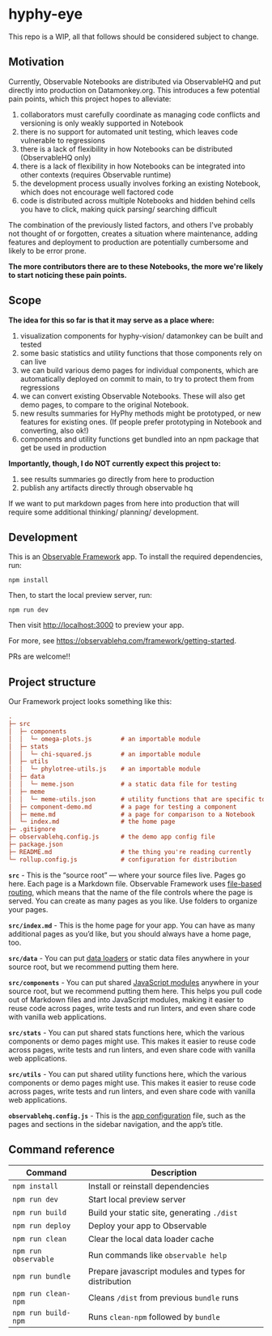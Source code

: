 # hyphy-eye

This repo is a WIP, all that follows should be considered subject to change.

## Motivation
Currently, Observable Notebooks are distributed via ObservableHQ and put directly into production on Datamonkey.org.
This introduces a few potential pain points, which this project hopes to alleviate:
1. collaborators must carefully coordinate as managing code conflicts and versioning is only weakly supported in Notebook
2. there is no support for automated unit testing, which leaves code vulnerable to regressions
3. there is a lack of flexibility in how Notebooks can be distributed (ObservableHQ only)
4. there is a lack of flexibility in how Notebooks can be integrated into other contexts (requires Observable runtime)
5. the development process usually involves forking an existing Notebook, which does not encourage well factored code
6. code is distributed across multiple Notebooks and hidden behind cells you have to click, making quick parsing/ searching difficult

The combination of the previously listed factors, and others I've probably not thought of or forgotten, creates a situation where maintenance, adding features and deployment to production are potentially cumbersome and likely to be error prone.

**The more contributors there are to these Notebooks, the more we're likely to start noticing these pain points.**

## Scope

**The idea for this so far is that it may serve as a place where:**
1. visualization components for hyphy-vision/ datamonkey can be built and tested
2. some basic statistics and utility functions that those components rely on can live
3. we can build various demo pages for individual components, which are automatically deployed on commit to main, to try to protect them from regressions
4. we can convert existing Observable Notebooks. These will also get demo pages, to compare to the original Notebook. 
5. new results summaries for HyPhy methods might be prototyped, or new features for existing ones. (If people prefer prototyping in Notebook and converting, also ok!)
6. components and utility functions get bundled into an npm package that get be used in production


**Importantly, though, I do NOT currently expect this project to:**
1. see results summaries go directly from here to production
2. publish any artifacts directly through observable hq

If we want to put markdown pages from here into production that will require some additional thinking/ planning/ development.

## Development

This is an [Observable Framework](https://observablehq.com/framework/) app. To install the required dependencies, run:

```
npm install
```

Then, to start the local preview server, run:

```
npm run dev
```

Then visit <http://localhost:3000> to preview your app.

For more, see <https://observablehq.com/framework/getting-started>.

PRs are welcome!!

## Project structure

Our Framework project looks something like this:

```ini
.
├─ src
│  ├─ components
│  │  └─ omega-plots.js        # an importable module
│  ├─ stats
│  │  └─ chi-squared.js        # an importable module
│  ├─ utils
│  │  └─ phylotree-utils.js    # an importable module
│  ├─ data
│  │  └─ meme.json             # a static data file for testing
│  ├─ meme
│  │  └─ meme-utils.json       # utility functions that are specific to meme
│  ├─ component-demo.md        # a page for testing a component
│  ├─ meme.md                  # a page for comparison to a Notebook
│  └─ index.md                 # the home page
├─ .gitignore
├─ observablehq.config.js      # the demo app config file
├─ package.json
├─ README.md                   # the thing you're reading currently
└─ rollup.config.js            # configuration for distribution
```

**`src`** - This is the “source root” — where your source files live. Pages go here. Each page is a Markdown file. Observable Framework uses [file-based routing](https://observablehq.com/framework/project-structure#routing), which means that the name of the file controls where the page is served. You can create as many pages as you like. Use folders to organize your pages.

**`src/index.md`** - This is the home page for your app. You can have as many additional pages as you’d like, but you should always have a home page, too.

**`src/data`** - You can put [data loaders](https://observablehq.com/framework/data-loaders) or static data files anywhere in your source root, but we recommend putting them here.

**`src/components`** - You can put shared [JavaScript modules](https://observablehq.com/framework/imports) anywhere in your source root, but we recommend putting them here. This helps you pull code out of Markdown files and into JavaScript modules, making it easier to reuse code across pages, write tests and run linters, and even share code with vanilla web applications.

**`src/stats`** - You can put shared stats functions here, which the various components or demo pages might use. This makes it easier to reuse code across pages, write tests and run linters, and even share code with vanilla web applications.

**`src/utils`** - You can put shared utility functions here, which the various components or demo pages might use. This makes it easier to reuse code across pages, write tests and run linters, and even share code with vanilla web applications.

**`observablehq.config.js`** - This is the [app configuration](https://observablehq.com/framework/config) file, such as the pages and sections in the sidebar navigation, and the app’s title.

## Command reference

| Command              | Description                                              |
| -------------------- | -------------------------------------------------------- |
| `npm install`        | Install or reinstall dependencies                        |
| `npm run dev`        | Start local preview server                               |
| `npm run build`      | Build your static site, generating `./dist`              |
| `npm run deploy`     | Deploy your app to Observable                            |
| `npm run clean`      | Clear the local data loader cache                        |
| `npm run observable` | Run commands like `observable help`                      |
| `npm run bundle`     | Prepare javascript modules and types for distribution    |
| `npm run clean-npm`  | Cleans `/dist` from previous `bundle` runs               |
| `npm run build-npm`  | Runs `clean-npm` followed by `bundle`                   |
